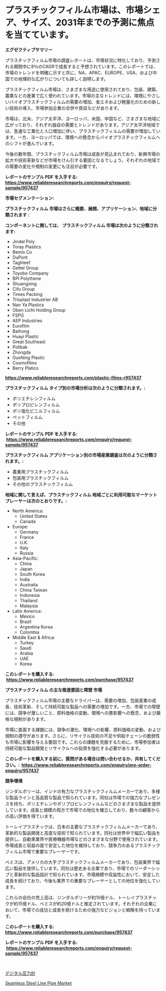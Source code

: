 <p><h1>プラスチックフィルム市場は、市場シェア、サイズ、2031年までの予測に焦点を当てています。</h1></p><p><strong>エグゼクティブサマリー</strong></p>
<p><p>プラスチックフィルム市場の調査レポートは、市場状況に特化しており、予測される期間中に8％のCAGRで成長すると予想されています。このレポートでは、市場のトレンドを明確に示すと共に、NA、APAC、EUROPE、USA、および中国での地理的な広がりについても詳しく説明します。</p><p>プラスチックフィルム市場は、さまざまな用途に使用されており、包装、建築、農業などの産業で広く使われています。市場の主なトレンドには、環境にやさしいバイオプラスチックフィルムの需要の増加、省エネおよび軽量化のための新しい技術の導入、市場参加企業の合併や買収などがあります。</p><p>市場は、北米、アジア太平洋、ヨーロッパ、米国、中国など、さまざまな地域に広がっており、それぞれ独自の需要とトレンドがあります。アジア太平洋地域では、急速な工業化と人口増加に伴い、プラスチックフィルムの需要が増加しています。一方、ヨーロッパでは、環境への懸念からバイオプラスチックフィルムへのシフトが進んでいます。</p><p>今後の数年間、プラスチックフィルム市場は成長が見込まれており、新興市場の拡大や技術革新などが市場をけん引する要因となるでしょう。それぞれの地域での需要の変化や規制の変更にも注目が必要です。</p></p>
<p><strong>レポートのサンプル PDF を入手する: <a href="https://www.reliableresearchreports.com/enquiry/request-sample/957437">https://www.reliableresearchreports.com/enquiry/request-sample/957437</a></strong></p>
<p><strong>市場セグメンテーション:</strong></p>
<p><strong> プラスチックフィルム 市場はさらに概要、展開、アプリケーション、地域に分類されます :</strong></p>
<p><strong>コンポーネントに関しては、 プラスチックフィルム 市場は次のように分類されます: &nbsp;</strong></p>
<p><ul><li>Jindal Poly</li><li>Toray Plastics</li><li>Bemis Co</li><li>DuPont</li><li>Taghleef</li><li>Gettel Group</li><li>Toyobo Company</li><li>BPI Polythene</li><li>Shuangxing</li><li>Cifu Group</li><li>Times Packing</li><li>Trioplast Industrier AB</li><li>Nan Ya Plastics</li><li>Oben Licht Holding Group</li><li>FSPG</li><li>AEP Industries</li><li>Eurofilm</li><li>Baihong</li><li>Huayi Plastic</li><li>Great Southeast</li><li>Polibak</li><li>Zhongda</li><li>Guofeng Plastic</li><li>Cosmofilms</li><li>Berry Platics</li></ul></p>
<p><strong><a href="https://www.reliableresearchreports.com/plastic-films-r957437">https://www.reliableresearchreports.com/plastic-films-r957437</a></strong></p>
<p><strong> プラスチックフィルム タイプ別の市場分析は次のように分類されます。:</strong></p>
<p><ul><li>ポリエチレンフィルム</li><li>ポリプロピレンフィルム</li><li>ポリ塩化ビニルフィルム</li><li>ペットフィルム</li><li>その他</li></ul></p>
<p><strong>レポートのサンプル PDF を入手する: &nbsp;<a href="https://www.reliableresearchreports.com/enquiry/request-sample/957437">https://www.reliableresearchreports.com/enquiry/request-sample/957437</a></strong></p>
<p><strong> プラスチックフィルム アプリケーション別の市場産業調査は次のように分類されます。:</strong></p>
<p><ul><li>農業用プラスチックフィルム</li><li>包装用プラスチックフィルム</li><li>その他のプラスチックフィルム</li></ul></p>
<p><strong>地域に関して言えば、プラスチックフィルム 地域ごとに利用可能なマーケットプレーヤーは次のとおりです。:</strong></p>
<p><ul>
    <li>
        North America:
        <ul>
            <li>United States</li>
            <li>Canada</li>
        </ul>
    </li>
    <li>
        Europe:
        <ul>
            <li>Germany</li>
            <li>France</li>
            <li>U.K.</li>
            <li>Italy</li>
            <li>Russia</li>
        </ul>
    </li>
    <li>
        Asia-Pacific:
        <ul>
            <li>China</li>
            <li>Japan</li>
            <li>South Korea</li>
            <li>India</li>
            <li>Australia</li>
            <li>China Taiwan</li>
            <li>Indonesia</li>
            <li>Thailand</li>
            <li>Malaysia</li>
        </ul>
    </li>
    <li>
        Latin America:
        <ul>
            <li>Mexico</li>
            <li>Brazil</li>
            <li>Argentina Korea</li>
            <li>Colombia</li>
        </ul>
    </li>
    <li>
        Middle East & Africa:
        <ul>
            <li>Turkey</li>
            <li>Saudi</li>
            <li>Arabia</li>
            <li>UAE</li>
            <li>Korea</li>
        </ul>
    </li>
    </ul></p>
<p><strong>このレポートを購入する: &nbsp;<a href="https://www.reliableresearchreports.com/purchase/957437">https://www.reliableresearchreports.com/purchase/957437</a></strong></p>
<p><strong>プラスチックフィルム の主な推進要因と障壁 市場</strong></p>
<p><p>プラスチックフィルム市場の主要なドライバーは、需要の増加、包装産業の成長、技術革新、そして持続可能な製品への需要の増加です。一方、市場での障壁には、競争が激しいこと、原料価格の変動、環境への悪影響への懸念、および厳格な規制があります。</p><p>市場に直面する課題には、競争の激化、環境への影響、原料価格の変動、および規制の遵守があります。さらに、リサイクル技術の不足や供給チェーンの脆弱性も市場に影響を与える要因です。これらの課題を克服するために、市場参加者は持続可能な製品開発とリサイクルへの投資を強化する必要があります。</p></p>
<p><strong>このレポートを購入する前に、質問がある場合は問い合わせるか、共有してください。:&nbsp; <a href="https://www.reliableresearchreports.com/enquiry/pre-order-enquiry/957437">https://www.reliableresearchreports.com/enquiry/pre-order-enquiry/957437</a></strong></p>
<p><strong>競争環境</strong></p>
<p><p>ジンダルポリーは、インドの有力なプラスチックフィルムメーカーであり、多様な製品ラインと高品質な製品で知られています。同社は市場での強力なプレゼンスを持ち、ポリエチレンやポリプロピレンフィルムなどのさまざまな製品を提供しています。成長と規模の両方で市場での地位を確立しており、数々の顧客からの高い評価を得ています。</p><p>トーレイプラスチックは、日本の主要なプラスチックフィルムメーカーであり、革新的な製品開発と高度な技術で知られています。同社は世界中で幅広い製品を提供し、自動車業界や医療機器市場などのさまざまな分野で使用されています。市場成長と収益の面で安定した地位を維持しており、競争力のあるプラスチックフィルム市場で重要なプレーヤーです。</p><p>ベミスは、アメリカの大手プラスチックフィルムメーカーであり、包装業界で幅広い製品を提供しています。同社は歴史ある企業であり、市場でのリーダーシップと革新的な製品設計で知られています。市場規模や収益性において、安定した成長を続けており、今後も業界での重要なプレーヤーとしての地位を強化しています。</p><p>これらの会社の売上高は、ジンダルポリーが約10億ドル、トーレイプラスチックが約15億ドル、ベミスが約20億ドルと推定されています。それぞれの企業において、市場での成功と成長を続けるための強力なビジョンと戦略を持っています。</p></p>
<p><strong>このレポートを購入する: &nbsp; <a href="https://www.reliableresearchreports.com/purchase/957437">https://www.reliableresearchreports.com/purchase/957437</a></strong></p>
<p><strong>レポートのサンプル PDF を入手する: &nbsp;<a href="https://www.reliableresearchreports.com/enquiry/request-sample/957437">https://www.reliableresearchreports.com/enquiry/request-sample/957437</a></strong><strong></strong></p>
<p>&nbsp;</p>
<p><p><a href="https://github.com/SarahFahey88/Market-Research-Report-List-1/blob/main/719596419501.md">デジタル圧力計</a></p><p><a href="https://pretty-mail-caf.notion.site/Seamless-Steel-Line-Pipe-Market-Size-Market-Share-and-Global-Market-Analysis-Report-2024-2031-b5c0cd36064d4c17893afd647c3ab432">Seamless Steel Line Pipe Market</a></p></p>